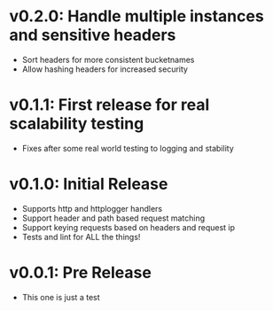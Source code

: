 # v0.2.0: Handle multiple instances and sensitive headers
  - Sort headers for more consistent bucketnames
  - Allow hashing headers for increased security

# v0.1.1: First release for real scalability testing
 - Fixes after some real world testing to logging and stability

# v0.1.0: Initial Release
- Supports http and httplogger handlers
- Support header and path based request matching
- Support keying requests based on headers and request ip
- Tests and lint for ALL the things!

# v0.0.1: Pre Release
- This one is just a test
